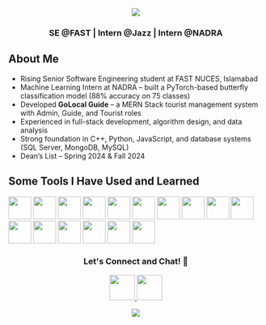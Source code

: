 <p align="center">
  <img src="https://capsule-render.vercel.app/api?type=waving&text=Hi!%20I'm%20Hafsa%20Suleman&height=100&section=header&textColor=ffeaa7&fontSize=30" />
</p>


<h3 align="center">SE @FAST | Intern @Jazz | Intern @NADRA</h3>

<h2> About Me </h2>

<ul>
  <li>Rising Senior Software Engineering student at FAST NUCES, Islamabad</li>
  <li>Machine Learning Intern at NADRA – built a PyTorch-based butterfly classification model (88% accuracy on 75 classes)</li>
  <li>Developed <b>GoLocal Guide</b> – a MERN Stack tourist management system with Admin, Guide, and Tourist roles</li>
  <li>Experienced in full-stack development, algorithm design, and data analysis</li>
  <li>Strong foundation in C++, Python, JavaScript, and database systems (SQL Server, MongoDB, MySQL)</li>
  <li>Dean’s List – Spring 2024 & Fall 2024</li>
</ul>



<h2> Some Tools I Have Used and Learned</h2>

<p align="left">
  <img src="https://cdn.jsdelivr.net/gh/devicons/devicon/icons/vscode/vscode-original.svg" width="45" height="45"/>
  <img src="https://cdn.jsdelivr.net/gh/devicons/devicon/icons/python/python-original.svg" width="45" height="45"/>
  <img src="https://cdn.jsdelivr.net/gh/devicons/devicon/icons/c/c-original.svg" width="45" height="45"/>
  <img src="https://cdn.jsdelivr.net/gh/devicons/devicon/icons/cplusplus/cplusplus-original.svg" width="45" height="45"/>
  <img src="https://cdn.jsdelivr.net/gh/devicons/devicon/icons/javascript/javascript-original.svg" width="45" height="45"/>
  <img src="https://cdn.jsdelivr.net/gh/devicons/devicon/icons/react/react-original.svg" width="45" height="45"/>
  <img src="https://cdn.jsdelivr.net/gh/devicons/devicon/icons/html5/html5-original.svg" width="45" height="45"/>
  <img src="https://cdn.jsdelivr.net/gh/devicons/devicon/icons/bootstrap/bootstrap-original.svg" width="45" height="45"/>
  <img src="https://cdn.jsdelivr.net/gh/devicons/devicon/icons/css3/css3-original.svg" width="45" height="45"/>
  <img src="https://cdn.jsdelivr.net/gh/devicons/devicon/icons/mongodb/mongodb-original.svg" width="45" height="45"/>
  <img src="https://cdn.jsdelivr.net/gh/devicons/devicon/icons/mysql/mysql-original.svg" width="45" height="45"/>
  <img src="https://cdn.jsdelivr.net/gh/devicons/devicon/icons/nodejs/nodejs-original.svg" width="45" height="45"/>
  <img src="https://cdn.jsdelivr.net/gh/devicons/devicon/icons/docker/docker-original.svg" width="45" height="45"/>
  <img src="https://cdn.jsdelivr.net/gh/devicons/devicon/icons/kubernetes/kubernetes-plain.svg" width="45" height="45"/>
  <img src="https://cdn.jsdelivr.net/gh/devicons/devicon/icons/linux/linux-original.svg" width="45" height="45"/>
  <img src="https://cdn.jsdelivr.net/gh/devicons/devicon/icons/git/git-original.svg" width="45" height="45"/>
</p>

<h3 align="center">
  Let's Connect and Chat! 💬
</h3>

<p align="center">
  <a href="https://www.linkedin.com/in/hafsa-suleman/">
    <img height="50" src="https://user-images.githubusercontent.com/46517096/166973395-19676cd8-f8ec-4abf-83ff-da8243505b82.png"/>
  </a>
  <a href="mailto:i228752@nu.edu.pk">
    <img height="50" src="https://user-images.githubusercontent.com/46517096/166972883-f5f1d88c-0246-4374-88ac-ded0f2cf0699.png"/>
  </a>
</p>

<p align="center">
  <img src="https://capsule-render.vercel.app/api?type=waving&color=gradient&height=100&section=footer"/>
</p>
